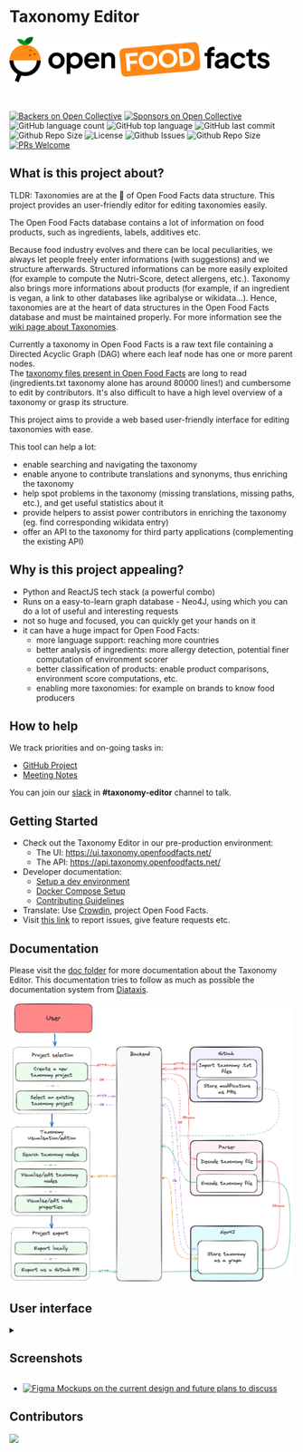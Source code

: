 # Taxonomy Editor

<picture>
  <source media="(prefers-color-scheme: dark)" srcset="./doc/assets/off-logo-horizontal-dark.svg?">
  <source media="(prefers-color-scheme: light)" srcset="./doc/assets/off-logo-horizontal-light.svg?">
  <img height="80" src="./doc/assets/off-logo-horizontal-light.svg?">
</picture>

<br> </br>
[![Backers on Open Collective](https://opencollective.com/openfoodfacts-server/backers/badge.svg)](#backers)
[![Sponsors on Open Collective](https://opencollective.com/openfoodfacts-server/sponsors/badge.svg)](#sponsors)
![GitHub language count](https://img.shields.io/github/languages/count/openfoodfacts/taxonomy-editor)
![GitHub top language](https://img.shields.io/github/languages/top/openfoodfacts/taxonomy-editor)
![GitHub last commit](https://img.shields.io/github/last-commit/openfoodfacts/taxonomy-editor)
![Github Repo Size](https://img.shields.io/github/repo-size/openfoodfacts/taxonomy-editor)
![License](https://img.shields.io/github/license/openfoodfacts/taxonomy-editor?color=green)
![Github Issues](https://img.shields.io/github/issues/openfoodfacts/taxonomy-editor?color=critical)
![Github Repo Size](https://img.shields.io/github/repo-size/openfoodfacts/taxonomy-editor?color=aqua)
[![PRs Welcome](https://img.shields.io/badge/PRs-welcome-brightgreen.svg)](http://makeapullrequest.com)

## What is this project about?

TLDR: Taxonomies are at the 🧡 of Open Food Facts data structure. This project provides an user-friendly editor for editing taxonomies easily.

The Open Food Facts database contains a lot of information on food products, such as ingredients, labels, additives etc.

Because food industry evolves and there can be local peculiarities, we always let people freely enter informations (with suggestions) and we structure afterwards. Structured informations can be more easily exploited (for example to compute the Nutri-Score, detect allergens, etc.).
Taxonomy also brings more informations about products (for example, if an ingredient is vegan, a link to other databases like agribalyse or wikidata…).
Hence, taxonomies are at the heart of data structures in the Open Food Facts database and must be maintained properly.
For more information see the [wiki page about Taxonomies](https://wiki.openfoodfacts.org/Global_taxonomies).

Currently a taxonomy in Open Food Facts is a raw text file containing a Directed Acyclic Graph (DAG) where each leaf node has one or more parent nodes.  
The [taxonomy files present in Open Food Facts](https://github.com/openfoodfacts/openfoodfacts-server/tree/main/taxonomies) are long to read (ingredients.txt taxonomy alone has around 80000 lines!) and cumbersome to edit by contributors. It's also difficult to have a high level overview of a taxonomy or grasp its structure.

This project aims to provide a web based user-friendly interface for editing taxonomies with ease.

This tool can help a lot:

- enable searching and navigating the taxonomy
- enable anyone to contribute translations and synonyms, thus enriching the taxonomy
- help spot problems in the taxonomy (missing translations, missing paths, etc.), and get useful statistics about it
- provide helpers to assist power contributors in enriching the taxonomy (eg. find corresponding wikidata entry)
- offer an API to the taxonomy for third party applications (complementing the existing API)

## Why is this project appealing?

- Python and ReactJS tech stack (a powerful combo)
- Runs on a easy-to-learn graph database - Neo4J, using which you can do a lot of useful and interesting requests
- not so huge and focused, you can quickly get your hands on it
- it can have a huge impact for Open Food Facts:
  - more language support: reaching more countries
  - better analysis of ingredients: more allergy detection, potential finer computation of environment scorer
  - better classification of products: enable product comparisons, environment score computations, etc.
  - enabling more taxonomies: for example on brands to know food producers

## How to help

We track priorities and on-going tasks in:

- [GitHub Project](https://github.com/orgs/openfoodfacts/projects/108/views/1)
- [Meeting Notes](https://docs.google.com/document/d/1tdYkUmoRU8BxFPdCwtewoUi7PV8PmDlXtExOcPYyu-I/edit#)

You can join our [slack](https://slack.openfoodfacts.org) in **#taxonomy-editor** channel to talk.

## Getting Started

- Check out the Taxonomy Editor in our pre-production environment:
  - The UI: https://ui.taxonomy.openfoodfacts.net/
  - The API: https://api.taxonomy.openfoodfacts.net/
- Developer documentation:
  - [Setup a dev environment](./doc/introduction/setup-dev.md)
  - [Docker Compose Setup](./doc/how-to-guides/docker-compose-setup.md)
  - [Contributing Guidelines](./CONTRIBUTING.md)
- Translate: Use [Crowdin](https://crowdin.com/project/openfoodfacts), project Open Food Facts.
- Visit [this link](https://github.com/openfoodfacts/taxonomy-editor/issues) to report issues, give feature requests etc.

## Documentation

Please visit the [doc folder](./doc) for more documentation about the Taxonomy Editor.
This documentation tries to follow as much as possible the documentation system from [Diataxis](https://diataxis.fr/).

<img width="500" src="./doc/assets/taxonomy_editor_overview.png">

## User interface

<details><summary><h2> Screenshots </h2></summary>

<img width="500" src="https://user-images.githubusercontent.com/25586296/194070542-962fb4ab-180b-4bc2-a8fd-b99ac4ffd87f.png" />
<img width="500" src="https://user-images.githubusercontent.com/25586296/194070696-0f32452e-2a35-4a47-b6cb-880aee82360e.png" />
<img width="500" src="https://user-images.githubusercontent.com/25586296/194070712-9599da94-1a5a-4246-85ed-2c2c7a2499ae.png" />
<img width="500" src="https://user-images.githubusercontent.com/25586296/194070730-302c0cac-800e-4c2a-80f6-67bad360bb74.png" />
<img width="500" src="https://user-images.githubusercontent.com/25586296/210365059-d0f7b7c1-0f1d-49d8-a401-fcc6bea5b659.png" />

</details>

- [![Figma](https://img.shields.io/badge/figma-%23F24E1E.svg?logo=figma&logoColor=white) Mockups on the current design and future plans to discuss](https://www.figma.com/file/7QxD2pOnVntjDPqbHHPGHv/Taxonomy-Editor?t=4YadI2GgSAXcPnlo-0)

## Contributors

<a href="https://github.com/openfoodfacts/taxonomy-editor/graphs/contributors">
  <img src="https://contrib.rocks/image?repo=openfoodfacts/taxonomy-editor" />
</a>
